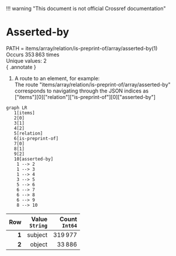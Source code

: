 !!! warning "This document is not official Crossref documentation"
# Asserted-by
PATH = items/array/relation/is-preprint-of/array/asserted-by(1)  
Occurs 353 863 times  
Unique values: 2  
{ .annotate }

1. A route to an element, for example:  
   The route "items/array/relation/is-preprint-of/array/asserted-by" corresponds to navigating through the JSON indices as  
   ["items"][0]["relation"]["is-preprint-of"][0]["asserted-by"]  

```mermaid
graph LR
   1[items]
   2[0]
   3[1]
   4[2]
   5[relation]
   6[is-preprint-of]
   7[0]
   8[1]
   9[2]
   10[asserted-by]
    1 --> 2
    1 --> 3
    1 --> 4
    3 --> 5
    5 --> 6
    6 --> 7
    6 --> 8
    6 --> 9
    8 --> 10
```

| **Row** | **Value**<br>`String` | **Count**<br>`Int64` |
|--------:|----------------------:|---------------------:|
| **1**   | subject               | 319 977              |
| **2**   | object                | 33 886               |

